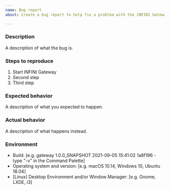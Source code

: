 ```yaml
---
name: Bug report
about: Create a bug report to help fix a problem with the INFINI Gateway

---
```


### Description

A description of what the bug is.

### Steps to reproduce

1. Start INFINI Gateway
2. Second step
3. Third step

### Expected behavior

A description of what you expected to happen.

### Actual behavior

A description of what happens instead.

### Environment

* Build: [e.g. gateway 1.0.0_SNAPSHOT 2021-09-05 15:41:02 1a8f196 - type "-v" in the Command Palette]
* Operating system and version: [e.g. macOS 10.14, Windows 10, Ubuntu 18.04]
* [Linux] Desktop Environment and/or Window Manager: [e.g. Gnome, LXDE, i3]
